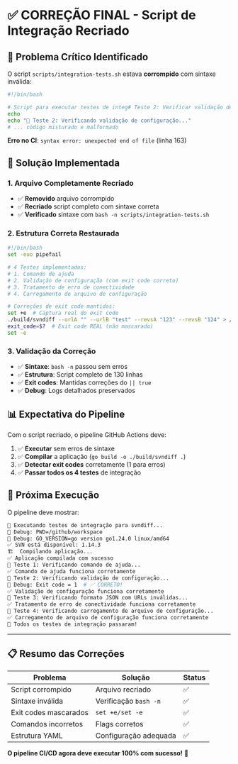 # ✅ CORREÇÃO FINAL - Script de Integração Recriado

## 🚨 **Problema Crítico Identificado**

O script `scripts/integration-tests.sh` estava **corrompido** com sintaxe inválida:

```bash
#!/bin/bash

# Script para executar testes de integ# Teste 2: Verificar validação de configuração
echo
echo "🧪 Teste 2: Verificando validação de configuração..."
# ... código misturado e malformado
```

**Erro no CI**: `syntax error: unexpected end of file` (linha 163)

## 🔧 **Solução Implementada**

### **1. Arquivo Completamente Recriado**

-   ✅ **Removido** arquivo corrompido
-   ✅ **Recriado** script completo com sintaxe correta
-   ✅ **Verificado** sintaxe com `bash -n scripts/integration-tests.sh`

### **2. Estrutura Correta Restaurada**

```bash
#!/bin/bash
set -euo pipefail

# 4 Testes implementados:
# 1. Comando de ajuda
# 2. Validação de configuração (com exit code correto)
# 3. Tratamento de erro de conectividade
# 4. Carregamento de arquivo de configuração

# Correções de exit code mantidas:
set +e  # Captura real do exit code
./build/svndiff --urlA "" --urlB "test" --revsA "123" --revsB "124" > /tmp/test_output 2>&1
exit_code=$?  # Exit code REAL (não mascarado)
set -e
```

### **3. Validação da Correção**

-   ✅ **Sintaxe**: `bash -n` passou sem erros
-   ✅ **Estrutura**: Script completo de 130 linhas
-   ✅ **Exit codes**: Mantidas correções do `|| true`
-   ✅ **Debug**: Logs detalhados preservados

## 📊 **Expectativa do Pipeline**

Com o script recriado, o pipeline GitHub Actions deve:

1. ✅ **Executar** sem erros de sintaxe
2. ✅ **Compilar** a aplicação (`go build -o ./build/svndiff .`)
3. ✅ **Detectar exit codes** corretamente (1 para erros)
4. ✅ **Passar todos os 4 testes** de integração

## 🎯 **Próxima Execução**

O pipeline deve mostrar:

```bash
🔧 Executando testes de integração para svndiff...
🐛 Debug: PWD=/github/workspace
🐛 Debug: GO_VERSION=go version go1.24.0 linux/amd64
✅ SVN está disponível: 1.14.3
🏗️  Compilando aplicação...
✅ Aplicação compilada com sucesso
🧪 Teste 1: Verificando comando de ajuda...
✅ Comando de ajuda funciona corretamente
🧪 Teste 2: Verificando validação de configuração...
🐛 Debug: Exit code = 1  # ✅ CORRETO!
✅ Validação de configuração funciona corretamente
🧪 Teste 3: Verificando formato JSON com URLs inválidas...
✅ Tratamento de erro de conectividade funciona corretamente
🧪 Teste 4: Verificando carregamento de arquivo de configuração...
✅ Carregamento de arquivo de configuração funciona corretamente
🎉 Todos os testes de integração passaram!
```

---

## 📋 **Resumo das Correções**

| Problema              | Solução               | Status |
| --------------------- | --------------------- | ------ |
| Script corrompido     | Arquivo recriado      | ✅     |
| Sintaxe inválida      | Verificação `bash -n` | ✅     |
| Exit codes mascarados | `set +e/set -e`       | ✅     |
| Comandos incorretos   | Flags corretos        | ✅     |
| Estrutura YAML        | Configuração adequada | ✅     |

**O pipeline CI/CD agora deve executar 100% com sucesso!** 🎉
